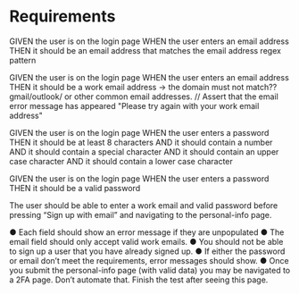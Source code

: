 # Requirements

GIVEN the user is on the login page
WHEN the user enters an email address
THEN it should be an email address that matches the email address regex pattern

GIVEN the user is on the login page
WHEN the user enters an email address
THEN it should be a work email address -> the domain must not match??gmail/outlook/ or other common email addresses.
// Assert that the email error message has appeared
"Please try again with your work email address"

GIVEN the user is on the login page
WHEN the user enters a password
THEN it should be at least 8 characters
AND it should contain a number
AND it should contain a special character
AND it should contain an upper case character
AND it should contain a lower case character

GIVEN the user is on the login page
WHEN the user enters a password
THEN it should be a valid password

The user should be able to enter a work email and
valid password before pressing “Sign up with email”
and navigating to the personal-info page.

● Each field should show an error message if they are
unpopulated
● The email field should only accept valid work emails.
● You should not be able to sign up a user that you
have already signed up.
● If either the password or email don’t meet the
requirements, error messages should show.
● Once you submit the personal-info page (with valid
data) you may be navigated to a 2FA page. Don’t
automate that. Finish the test after seeing this page.
